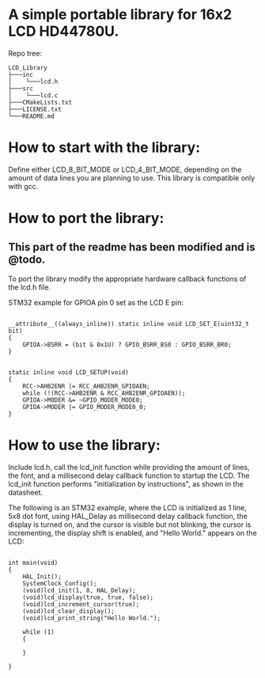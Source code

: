 # A simple portable library for 16x2 LCD HD44780U.

Repo tree:
```
LCD_Library
├───inc
│    └───lcd.h
├───src
│    └───lcd.c
├───CMakeLists.txt
├───LICENSE.txt
└───README.md
```

# How to start with the library:
Define either LCD_8_BIT_MODE or LCD_4_BIT_MODE, depending on the amount of data lines you are planning to use. This library is compatible only with gcc.

# How to port the library:
## This part of the readme has been modified and is @todo. 



To port the library modify the appropriate hardware callback functions of the lcd.h file.

STM32 example for GPIOA pin 0 set as the LCD E pin:

```

__attribute__((always_inline)) static inline void LCD_SET_E(uint32_t bit)
{
	GPIOA->BSRR = (bit & 0x1U) ? GPIO_BSRR_BS0 : GPIO_BSRR_BR0;
}


static inline void LCD_SETUP(void)
{
	RCC->AHB2ENR |= RCC_AHB2ENR_GPIOAEN;
    while (!(RCC->AHB2ENR & RCC_AHB2ENR_GPIOAEN));
	GPIOA->MODER &= ~GPIO_MODER_MODE0;
	GPIOA->MODER |= GPIO_MODER_MODE0_0;
}
```


# How to use the library:
Include lcd.h, call the lcd_init function while providing the amount of lines, the font, and a millisecond delay callback function to startup the LCD.
The lcd_init function performs "initialization by instructions", as shown in the datasheet. 

The following is an STM32 example, where the LCD is initialized as 1 line, 5x8 dot font, using HAL_Delay as millisecond delay callback function, 
the display is turned on, and the cursor is visible but not blinking, the cursor is incrementing, the display shift is enabled, and "Hello World." appears
on the LCD:

```

int main(void)
{
    HAL_Init();
    SystemClock_Config();
    (void)lcd_init(1, 8, HAL_Delay);
	(void)lcd_display(true, true, false);
	(void)lcd_increment_cursor(true);
	(void)lcd_clear_display();
	(void)lcd_print_string("Hello World.");

	while (1)
	{

	}

}
```
